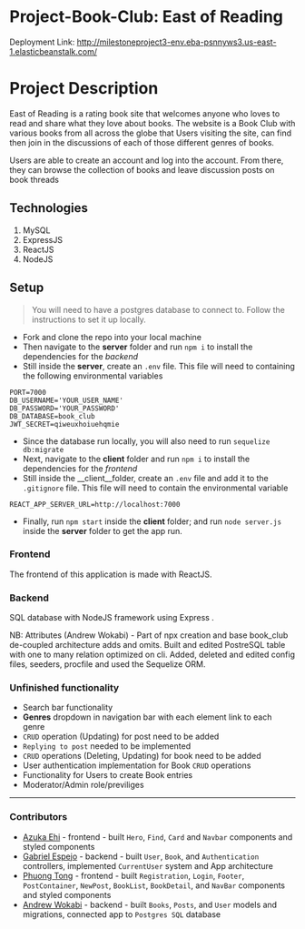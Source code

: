 # Project-Book-Club: East of Reading

Deployment Link: http://milestoneproject3-env.eba-psnnyws3.us-east-1.elasticbeanstalk.com/

# Project Description

East of Reading is a rating book site that welcomes anyone who loves to read and share what they love about books. 
The website is a Book Club with various books from all across the globe that Users visiting the site, can find then join in the discussions of each of those different genres of books.

Users are able to create an account and log into the account. From there, they can browse the collection of books and leave discussion posts on book threads

## Technologies 
1. MySQL
2. ExpressJS
3. ReactJS
4. NodeJS

## Setup 
> You will need to have a postgres database to connect to. Follow the instructions to set it up locally.
* Fork and clone the repo into your local machine
* Then navigate to the __server__ folder and run `npm i` to install the dependencies for the _backend_
* Still inside the __server__, create an `.env` file. This file will need to containing the following environmental variables
```
PORT=7000
DB_USERNAME='YOUR_USER_NAME'
DB_PASSWORD='YOUR_PASSWORD'
DB_DATABASE=book_club
JWT_SECRET=qiweuxhoiuehqmie
```
* Since the database run locally, you will also need to run `sequelize db:migrate`
* Next, navigate to the __client__ folder and run `npm i` to install the dependencies for the _frontend_
* Still inside the __client__folder, create an `.env` file and add it to the `.gitignore` file. This file will need to contain the  environmental variable
```
REACT_APP_SERVER_URL=http://localhost:7000
```
* Finally, run `npm start` inside the __client__ folder; and run `node server.js` inside the __server__ folder to get the app run.


### Frontend

The frontend of this application is made with ReactJS. 

### Backend

SQL database with NodeJS framework using Express .

NB:
Attributes (Andrew Wokabi) - Part of npx creation and base book_club de-coupled architecture adds and omits. Built and edited PostreSQL table with one to many relation optimized on cli. Added, deleted and edited config files, seeders, procfile and used the Sequelize ORM. 

### Unfinished functionality
* Search bar functionality
* __Genres__ dropdown in navigation bar with each element link to each genre
* `CRUD` operation (Updating) for post need to be added
* `Replying to post` needed to be implemented
* `CRUD` operations (Deleting, Updating) for book need to be added
* User authentication implementation for Book `CRUD` operations
* Functionality for Users to create Book entries
* Moderator/Admin role/previliges 
___

### Contributors

* [Azuka Ehi](https://github.com/Knavish1) - frontend - built `Hero`, `Find`, `Card` and `Navbar` components and styled components
* [Gabriel Espejo](https://github.com/EspejoGabriel31) - backend - built `User`, `Book`, and `Authentication` controllers, implemented `CurrentUser` system and App architecture
* [Phuong Tong](https://github.com/YPhuong15) - frontend - built `Registration`, `Login`, `Footer`, `PostContainer`, `NewPost`, `BookList`, `BookDetail`, and `NavBar` components and styled components
* [Andrew Wokabi](https://github.com/DrewKW) - backend - built `Books`, `Posts`, and `User` models and migrations, connected app to `Postgres SQL` database
